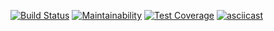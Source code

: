 [![Build Status](https://travis-ci.org/ebces/project-lvl2-s487.svg?branch=master)](https://travis-ci.org/ebces/project-lvl2-s487)
[![Maintainability](https://api.codeclimate.com/v1/badges/a7506082f102064c59ae/maintainability)](https://codeclimate.com/github/ebces/project-lvl2-s487/maintainability)
[![Test Coverage](https://api.codeclimate.com/v1/badges/a7506082f102064c59ae/test_coverage)](https://codeclimate.com/github/ebces/project-lvl2-s487/test_coverage)
[![asciicast](https://asciinema.org/a/MB9JxSlUYT4bfRL0J58jWAqBr.svg)](https://asciinema.org/a/MB9JxSlUYT4bfRL0J58jWAqBr)

